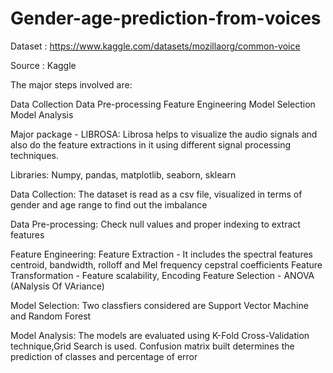 # Gender-age-prediction-from-voices

Dataset : https://www.kaggle.com/datasets/mozillaorg/common-voice

Source : Kaggle

The major steps involved are:

Data Collection Data Pre-processing Feature Engineering Model Selection Model Analysis

Major package - LIBROSA: Librosa helps to visualize the audio signals and also do the feature extractions in it using different signal processing techniques.

Libraries: Numpy, pandas, matplotlib, seaborn, sklearn

Data Collection: The dataset is read as a csv file, visualized in terms of gender and age range to find out the imbalance

Data Pre-processing: Check null values and proper indexing to extract features

Feature Engineering: Feature Extraction - It includes the spectral features centroid, bandwidth, rolloff and Mel frequency cepstral coefficients Feature Transformation - Feature scalability, Encoding Feature Selection - ANOVA (ANalysis Of VAriance)

Model Selection: Two classfiers considered are Support Vector Machine and Random Forest

Model Analysis: The models are evaluated using K-Fold Cross-Validation technique,Grid Search is used. Confusion matrix built determines the prediction of classes and percentage of error

